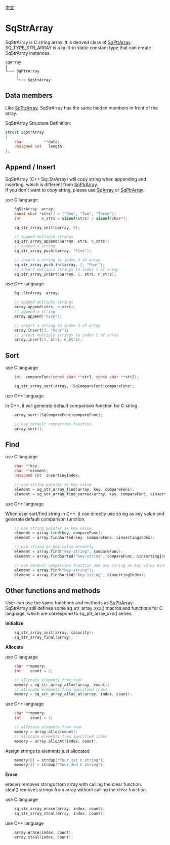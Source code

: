 [中文](SqStrArray.cn.md)

# SqStrArray

SqStrArray is C string array. It is derived class of [SqPtrArray](SqPtrArray.md).  
SQ_TYPE_STR_ARRAY is a built-in static constant type that can create SqStrArray instances.

	SqArray
	│
	└─── SqPtrArray
	     │
	     └─── SqStrArray

## Data members

Like [SqPtrArray](SqPtrArray.md), SqStrArray has the same hidden members in front of the array.  
  
SqStrArray Structure Definition:

```c
struct SqStrArray
{
	char         **data;
	unsigned int   length;
};
```

## Append / Insert

SqStrArray (C++ Sq::StrArray) will copy string when appending and inserting, which is different from [SqPtrArray](SqPtrArray.md).  
If you don't want to copy string, please use [SqArray](SqArray.md) or [SqPtrArray](SqPtrArray.md).  
  
use C language

```c
	SqStrArray  array;
	const char *strs[] = {"One", "Two", "Three"};
	int         n_strs = sizeof(strs) / sizeof(char*);

	sq_str_array_init(&array, 0);

	// append multiple strings
	sq_str_array_append(&array, strs, n_strs);
	// append a string
	sq_str_array_push(&array, "Five");

	// insert a string to index 3 of array
	sq_str_array_push_in(&array, 3, "Four");
	// insert multiple strings to index 1 of array
	sq_str_array_insert(&array, 1, strs, n_strs);
```

use C++ language

```c++
	Sq::StrArray  array;

	// append multiple strings
	array.append(strs, n_strs);
	// append a string
	array.append("Five");

	// insert a string to index 3 of array
	array.insert(3, "Four");
	// insert multiple strings to index 1 of array
	array.insert(1, strs, n_strs);
```

## Sort

use C language

```c
	int  compareFunc(const char **str1, const char **str2);

	sq_str_array_sort(array, (SqCompareFunc)compareFunc);
```

use C++ language  
  
In C++, it will generate default comparison function for C string.

```c++
	array.sort((SqCompareFunc)compareFunc);

	// use default comparison function.
	array.sort();
```

## Find

use C language

```c
	char **key;
	char **element;
	unsigned int  insertingIndex;

	// use string pointer as key value
	element = sq_str_array_find(array, key, compareFunc);
	element = sq_str_array_find_sorted(array, key, compareFunc, &insertingIndex);
```

use C++ language  
  
When user sort/find string in C++, it can directly use string as key value and generate default comparison function.

```c++
	// use string pointer as key value
	element = array.find(key, compareFunc);
	element = array.findSorted(key, compareFunc, &insertingIndex);

	// use string as key value directly
	element = array.find("key-string", compareFunc);
	element = array.findSorted("key-string", compareFunc, &insertingIndex);

	// use default comparison function and use string as key value directly
	element = array.find("key-string");
	element = array.findSorted("key-string", &insertingIndex);
```

## Other functions and methods

User can use the same functions and methods as [SqPtrArray](SqPtrArray.md).  
SqStrArray still defines some sq_str_array_xxx() macros and functions for C language, which are correspond to sq_ptr_array_xxx() series.  
  
**Initialize**

```c
	sq_str_array_init(array, capacity);
	sq_str_array_final(array);
```

**Allocate**

use C language

```c
	char **memory;
	int    count = 2;

	// allocate elements from rear
	memory = sq_str_array_alloc(array, count);
	// allocate elements from specified index
	memory = sq_str_array_alloc_at(array, index, count);
```

use C++ language

```c
	char **memory;
	int    count = 2;

	// allocate elements from rear
	memory = array.alloc(count);
	// allocate elements from specified index
	memory = array.allocAt(index, count);
```

Assign strings to elements just allocated

```c
	memory[0] = strdup("Your 1st C string");
	memory[1] = strdup("Your 2nd C string");
```

**Erase**

erase() removes strings from array with calling the clear function.  
steal() removes strings from array without calling the clear function.  
  
use C language

```c
	sq_str_array_erase(array, index, count);
	sq_str_array_steal(array, index, count);
```

use C++ language

```c++
	array.erase(index, count);
	array.steal(index, count);
```
